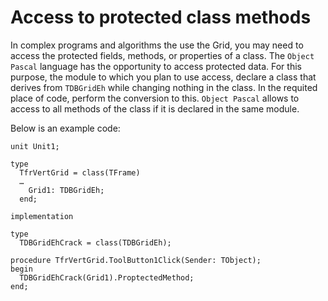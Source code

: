 # Access to protected class methods


In complex programs and algorithms the use the Grid, you may need to access the protected fields, methods, or properties of a class.
The `Object Pascal` language has the opportunity to access protected data.
For this purpose, the module to which you plan to use access, declare a class that derives from `TDBGridEh` while changing nothing in the class. In the requited place of code, perform the conversion to this. `Object Pascal` allows to access to all methods of the class if it is declared in the same module.

Below is an example code:

```pascal:no-line-numbers
unit Unit1;

type
  TfrVertGrid = class(TFrame)
  … 
    Grid1: TDBGridEh;
  end;

implementation

type
  TDBGridEhCrack = class(TDBGridEh);

procedure TfrVertGrid.ToolButton1Click(Sender: TObject);
begin
  TDBGridEhCrack(Grid1).ProptectedMethod; 
end;
```